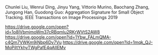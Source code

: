 Chunlei Liu, Wenrui Ding, Jinyu Yang, Vittorio Murino, Baochang Zhang, Jungong Han, Guodong Guo:
Aggregation Signature for Small Object Tracking. IEEE Transactions on Image Processings 2019

https://drive.google.com/open?id=1o8IVbmjmoWm37cRBqmlu2RKrWVtS2AW8
https://drive.google.com/open?id=1Ybw_FALmQMA-c4Qm7VWKm9iNbp6Dv7Vu
https://drive.google.com/open?id=1mqk_QJ-MoPiItYkhyTWgPafE4qAlIEMv
